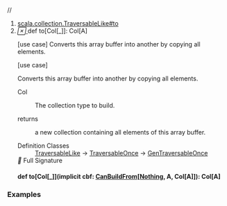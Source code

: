 //
<ol>
<li><a href="https://www.scala-lang.org/api/2.12.3/scala/collection/mutable/ArrayBuffer.html#to[Col[_]]:Col[A]">scala.collection.TraversableLike#to</a></li>
<li name="scala.collection.TraversableLike#to" visbl="pub" class="indented0 " data-isabs="false" fullcomment="yes" group="Ungrouped"> <a id="to[Col[_]]:Col[A]"></a> <span class="permalink"> <a href="../../../scala/collection/mutable/ArrayBuffer.html#to[Col[_]]:Col[A]" title="Permalink"> <i class="material-icons"></i> </a> </span> <span class="modifier_kind"> <span class="modifier"></span> <span class="kind">def</span> </span> <span class="symbol"> <span class="name">to</span><span class="tparams">[<span name="Col">Col<span class="tparams">[<span name="_">_</span>]</span></span>]</span><span class="result">: <span class="extype" name="scala.collection.TraversableLike.to.Col">Col</span>[<span class="extype" name="scala.collection.GenTraversableOnce.A">A</span>]</span> </span> <p class="shortcomment cmt">[use case] Converts this array buffer into another by copying all elements.</p>
 <div class="fullcomment">
  [use case] 
  <div class="comment cmt">
   <p> Converts this array buffer into another by copying all elements.</p>
  </div>
  <dl class="paramcmts block">
   <dt class="tparam">
    Col
   </dt>
   <dd class="cmt">
    <p>The collection type to build.</p>
   </dd>
   <dt>
    returns
   </dt>
   <dd class="cmt">
    <p>a new collection containing all elements of this array buffer.</p>
   </dd>
  </dl>
  <dl class="attributes block"> 
   <dt>
    Definition Classes
   </dt>
   <dd>
    <a href="../TraversableLike.html" class="extype" name="scala.collection.TraversableLike">TraversableLike</a> → 
    <a href="../TraversableOnce.html" class="extype" name="scala.collection.TraversableOnce">TraversableOnce</a> → 
    <a href="../GenTraversableOnce.html" class="extype" name="scala.collection.GenTraversableOnce">GenTraversableOnce</a>
   </dd>
   <div class="full-signature-block toggleContainer"> 
    <span class="toggle"> <i class="material-icons"></i> Full Signature </span> 
    <div class="hiddenContent full-signature-usecase">
     <h4 id="signature" class="signature"> <span class="modifier_kind"> <span class="modifier"></span> <span class="kind">def</span> </span> <span class="symbol"> <span class="name">to</span><span class="tparams">[<span name="Col">Col<span class="tparams">[<span name="_">_</span>]</span></span>]</span><span class="params">(<span class="implicit">implicit </span><span name="cbf">cbf: <a href="../generic/CanBuildFrom.html" class="extype" name="scala.collection.generic.CanBuildFrom">CanBuildFrom</a>[<a href="../../Nothing.html" class="extype" name="scala.Nothing">Nothing</a>, <span class="extype" name="scala.collection.mutable.ArrayBuffer.A">A</span>, <span class="extype" name="scala.collection.TraversableLike.to.Col">Col</span>[<span class="extype" name="scala.collection.mutable.ArrayBuffer.A">A</span>]]</span>)</span><span class="result">: <span class="extype" name="scala.collection.TraversableLike.to.Col">Col</span>[<span class="extype" name="scala.collection.mutable.ArrayBuffer.A">A</span>]</span> </span> </h4>
    </div> 
   </div>
  </dl>
 </div> </li>
        </ol>


### Examples















